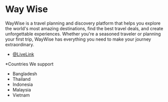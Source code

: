 # Way Wise

WayWise is a travel planning and discovery platform that helps you explore the world's most amazing destinations, find the best travel deals, and create unforgettable experiences. Whether you're a seasoned traveler or planning your first trip, WayWise has everything you need to make your journey extraordinary.

- [@LiveLink](https://a10-tourism-management.web.app/)

*Countries We support
- Bangladesh
- Thailand
- Indonesia
- Malaysia
- Vietnam


